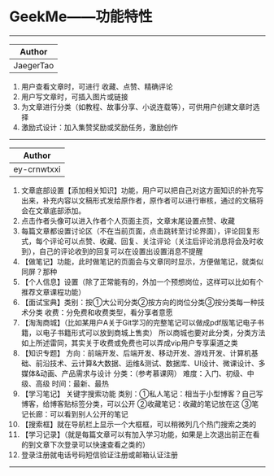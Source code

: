 GeekMe——功能特性
===========================
- - - -
|Author|
|:---:|
|JaegerTao|
1. 用户查看文章时，可进行 收藏、点赞、精确评论
2. 用户写文章时，可插入图片或链接
3. 为文章进行分类（如教程、故事分享、小说连载等），可供用户创建文章时选择
4. 激励式设计：加入集赞奖励或奖励任务，激励创作
- - - -
|Author|
|:---:|
|ey-crnwtxxi|
1. 文章底部设置【添加相关知识】功能，用户可以把自己对这方面知识的补充写出来，补充内容以文稿形式发给原作者，原作者可以进行审核，通过的文稿将会在文章底部添加。
2. 点击作者头像可以进入作者个人页面主页，文章末尾设置点赞、收藏
3. 每篇文章都设置讨论区（不在当前页面，点击跳转至讨论界面），评论回复形式，每个评论可以点赞、收藏、回复、关注评论（关注后评论消息将会及时收到），自己的评论收到的回复可以在设置出设置消息不提醒
4. 【做笔记】功能，此时做笔记的页面会与文章同时显示，方便做笔记，就类似同屏？那种
5. 【个人信息】设置（除了正常能有的，外加一个预想岗位，这样可以比如有个推荐文章课程功能）
6. 【面试宝典】类别：按①大公司分类②按方向的岗位分类③按分类每一种技术分类
  	      收费：分免费和收费类型，看分享者意愿
7. 【淘淘商城】（比如某用户A关于Git学习的完整笔记可以做成pdf版笔记电子书籍，以电子书籍形式可以放到商城上售卖）
	       所以商城也要对此分类，分类方法如上所述雷同，其实关于收费或免费也可以弄成vip用户专享渠道之类
8. 【知识专题】
	方向：前端开发、后端开发、移动开发、游戏开发、计算机基础、前沿技术、云计算&大数据、运维&测试、数据库、UI设计、微课设计、多媒体&动画、产品需求与设计
	分类：（参考慕课网）
	难度：入门、初级、中级、高级
	时间：最新、最热
9. 【学习笔记】
	关键字搜索功能
	类别：①私人笔记：相当于小型博客？自己写博客，给博客贴标签分类，可以公开
	          ②收藏笔记：收藏的笔记放在这
	          ③笔记长廊：可以看到别人公开的笔记
10. 【搜索框】就在导航栏上显示一个大框框，可以稍微列几个热门搜索之类的
11. 【学习记录】（就是每篇文章可以有加入学习功能，如果是上次退出前正在看的到文章下次登录可以快速查看之类的）
12. 登录注册就电话号码短信验证注册或邮箱认证注册
- - - -
